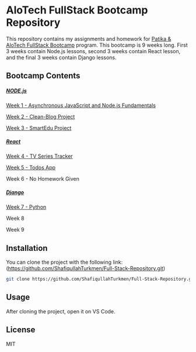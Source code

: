 # AloTech FullStack Bootcamp Repository

This repository contains my assignments and homework for [Patika & AloTech FullStack Bootcamp](https://www.patika.dev/programlar/alotech-fullstack-bootcamp) program. This bootcamp is 9 weeks long. First 3 weeks contain Node.js lessons, second 3 weeks contain React lesson, and the final 3 weeks contain Django lessons.

## Bootcamp Contents

##### [NODE.js](https://github.com/AloTech-Full-Stack-Bootcamp/Shafiqullah-Turkmen/tree/main/Node.js)
[Week 1 - Asynchronous JavaScript and Node.js Fundamentals](https://github.com/AloTech-Full-Stack-Bootcamp/Shafiqullah-Turkmen/tree/main/Node.js/week)

[Week 2 - Clean-Blog Project](https://github.com/AloTech-Full-Stack-Bootcamp/Shafiqullah-Turkmen/tree/main/Node.js/week2)

[Week 3 - SmartEdu Project](https://github.com/AloTech-Full-Stack-Bootcamp/Shafiqullah-Turkmen/tree/main/Node.js/week3)

##### [React](https://github.com/ShafiqullahTurkmen/Full-Stack-Repository/tree/main/React/)
[Week 4 - TV Series Tracker](https://github.com/AloTech-Full-Stack-Bootcamp/Shafiqullah-Turkmen/tree/main/React/week4) 

[Week 5 - Todos App](https://github.com/AloTech-Full-Stack-Bootcamp/Shafiqullah-Turkmen/tree/main/React/week5/my-todos-app)

Week 6 - No Homework Given

##### [Django](https://github.com/ShafiqullahTurkmen/Full-Stack-Repository/tree/main/Django/)

[Week 7 - Python](https://github.com/ShafiqullahTurkmen/AloTech-FullStack-Bootcamp/tree/main/Django/week7)

Week 8

Week 9

## Installation
You can clone the project with the following link: (https://github.com/ShafiqullahTurkmen/Full-Stack-Repository.git)
```sh
git clone https://github.com/ShafiqullahTurkmen/Full-Stack-Repository.git
```

## Usage
After cloning the project, open it on VS Code.

## License
MIT
